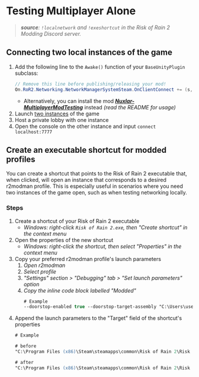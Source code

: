 # Testing Multiplayer Alone

> ***source**: `!localnetwork` and `!exeshortcut` in the Risk of Rain 2 Modding Discord server.*

## Connecting two local instances of the game

1. Add the following line to the `Awake()` function of your `BaseUnityPlugin` subclass:
    ```cs
    // Remove this line before publishing/releasing your mod!
    On.RoR2.Networking.NetworkManagerSystemSteam.OnClientConnect += (s, u, t) => {};
    ```
    - Alternatively, you can install the mod [***Nuxlar-MultiplayerModTesting***](https://thunderstore.io/package/Nuxlar/MultiplayerModTesting/source/) instead *(read the README for usage)*
2. Launch [two instances](#create-an-executable-shortcut-for-modded-profiles) of the game
3. Host a private lobby with one instance
4. Open the console on the other instance and input `connect localhost:7777`

## Create an executable shortcut for modded profiles

You can create a shortcut that points to the Risk of Rain 2 executable that, when clicked, will open an instance that corresponds to a desired r2modman profile. This is especially useful in scenarios where you need two instances of the game open, such as when testing networking locally.

### Steps

1. Create a shortcut of your Risk of Rain 2 executable
    - *Windows: right-click `Risk of Rain 2.exe`, then "Create shortcut" in the context menu*
2. Open the properties of the new shortcut
    - *Windows: right-click the shortcut, then select "Properties" in the context menu*
3. Copy your preferred r2modman profile's launch parameters
    1. *Open r2modman*
    2. *Select profile*
    3. *"Settings" section > "Debugging" tab > "Set launch parameters" option*
    4. *Copy the inline code block labelled "Modded"*
        ```ps
        # Example
        --doorstop-enabled true --doorstop-target-assembly "C:\Users\user\AppData\Roaming\r2modmanPlus-local\RiskOfRain2\profiles\Default\BepInEx\core\BepInEx.Preloader.dll
        ```
4. Append the launch parameters to the "Target" field of the shortcut's properties
    ```ps
    # Example

    # before
    "C:\Program Files (x86)\Steam\steamapps\common\Risk of Rain 2\Risk of Rain 2.exe"

    # after
    "C:\Program Files (x86)\Steam\steamapps\common\Risk of Rain 2\Risk of Rain 2.exe" --doorstop-enabled true --doorstop-target-assembly "C:\Users\user\AppData\Roaming\r2modmanPlus-local\RiskOfRain2\profiles\Default\BepInEx\core\BepInEx.Preloader.dll
    ```
